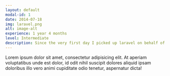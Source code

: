 ```yaml
---
layout: default
modal-id: 1
date: 2014-07-18
img: laravel.png
alt: image-alt
experience: 1 year 4 months
level: Intermediate
description: Since the very first day I picked up laravel on behalf of my current employer, I knew laravel was going to be my calling, from the presentation of neatly bundled documentation, to the ease of access of simply readying a virtual machine called homestead, and in a matter of 15~30 minutes a completely ready environment is set for coding, including database and webserver.
---
```



Lorem ipsum dolor sit amet, consectetur adipisicing elit. At aperiam voluptatibus unde est dolor, id odit nihil suscipit dolores aliquid ipsam doloribus illo vero animi cupiditate odio tenetur, aspernatur dicta!
